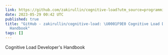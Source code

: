 ```yaml
---
link: https://github.com/zakirullin/cognitive-load?utm_source=programmingdigest&utm_medium&utm_campaign=1648
date: 2023-05-29 00:42 UTC
published: true
title: "GitHub - zakirullin/cognitive-load: \U0001F9E0 Cognitive Load Developer's
  Handbook"
tags: []
---
```


Cognitive Load Developer's Handbook
